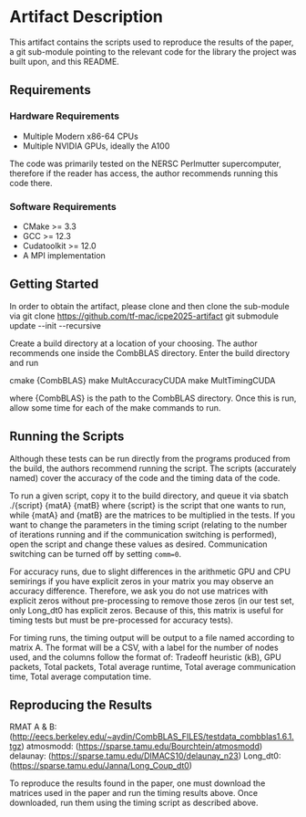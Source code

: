 # Artifact Description

This artifact contains the scripts used to reproduce the results of the paper, a git sub-module pointing to the relevant code for the library the project was built upon, and this README.

## Requirements
### Hardware Requirements
-  Multiple Modern x86-64 CPUs
- Multiple NVIDIA GPUs, ideally the A100

The code was primarily tested on the NERSC Perlmutter supercomputer, therefore if the reader has access, the author recommends running this code there.
### Software Requirements
- CMake >= 3.3
- GCC >= 12.3
- Cudatoolkit >= 12.0
- A MPI implementation

## Getting Started
In order to obtain the artifact, please clone and then clone the sub-module via 
  git clone https://github.com/tf-mac/icpe2025-artifact
  git submodule update --init --recursive

Create a build directory at a location of your choosing. The author recommends one inside the CombBLAS directory. Enter the build directory and run

  cmake {CombBLAS}
  make MultAccuracyCUDA
  make MultTimingCUDA

where {CombBLAS} is the path to the CombBLAS directory. Once this is run, allow some time for each of the make commands to run.

## Running the Scripts

Although these tests can be run directly from the programs produced from the build, the authors recommend running the script. The scripts (accurately named) cover the accuracy of the code and the timing data of the code.

To run a given script, copy it to the build directory, and queue it via 
  sbatch ./{script} {matA} {matB}
where {script} is the script that one wants to run, while {matA} and {matB} are the matrices to be multiplied in the tests. If you want to change the parameters in the timing script (relating to the number of iterations running and if the communication switching is performed), open the script and change these values as desired. Communication switching can be turned off by setting `comm=0`.

For accuracy runs, due to slight differences in the arithmetic GPU and CPU semirings if you have explicit zeros in your matrix you may observe an accuracy difference. Therefore, we ask you do not use matrices with explicit zeros without pre-processing to remove those zeros (in our test set, only Long_dt0 has explicit zeros. Because of this, this matrix is useful for timing tests but must be pre-processed for accuracy tests).

For timing runs, the timing output will be output to a file named according to matrix A. The format will be a CSV, with a label for the number of nodes used, and the columns follow the format of: Tradeoff heuristic (kB), GPU packets, Total packets, Total average runtime, Total average communication time, Total average computation time.

## Reproducing the Results

RMAT A & B: (http://eecs.berkeley.edu/~aydin/CombBLAS_FILES/testdata_combblas1.6.1.tgz)
atmosmodd: (https://sparse.tamu.edu/Bourchtein/atmosmodd)
delaunay: (https://sparse.tamu.edu/DIMACS10/delaunay_n23)
Long\_dt0: (https://sparse.tamu.edu/Janna/Long_Coup_dt0)

To reproduce the results found in the paper, one must download the matrices used in the paper and run the timing results above. Once downloaded, run them using the timing script as described above.
